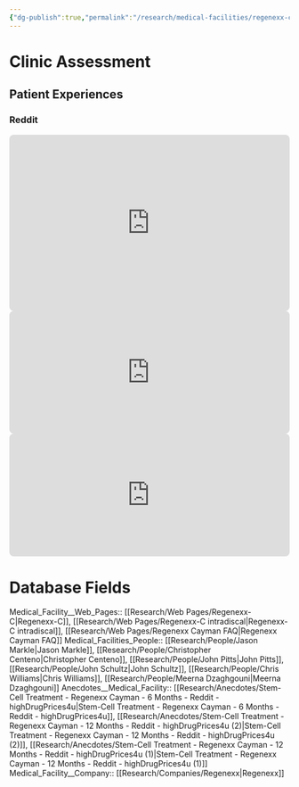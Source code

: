 ```yaml
---
{"dg-publish":true,"permalink":"/research/medical-facilities/regenexx-cayman/"}
---
```


# Clinic Assessment
## Patient Experiences

### Reddit
<iframe src="https://embed.reddit.com/r/testing/comments/1dv6a2u/test_post/?embed=true&amp;ref_source=embed&amp;ref=share&amp;utm_medium=widgets&amp;utm_source=embedv2&amp;utm_term=23&amp;utm_name=post_embed&amp;embed_host_url=https%3A%2F%2Frebed.redditmedia.com%2Fembed" width="640" scrolling="no" allowfullscreen="true" sandbox="allow-scripts allow-same-origin allow-popups" allow="clipboard-read; clipboard-write" style="border: medium; max-width: 100%; border-radius: 8px; display: block; margin: 0px auto;" height="316"></iframe>
<iframe src="https://embed.reddit.com/r/testing/comments/1dv6a2u/comment/lbla70j/?embed=true&amp;ref_source=embed&amp;ref=share&amp;utm_medium=widgets&amp;utm_source=embedv2&amp;utm_term=23&amp;showmedia=false&amp;showmore=false&amp;depth=1&amp;utm_name=comment_embed&amp;embed_host_url=https%3A%2F%2Frebed.redditmedia.com%2Fembed" width="640" scrolling="no" allowfullscreen="true" sandbox="allow-scripts allow-same-origin allow-popups" allow="clipboard-read; clipboard-write" style="border: medium; max-width: 100%; border-radius: 8px; display: block; margin: 0px auto;" height="220"></iframe>

<iframe src="https://embed.reddit.com/r/testing/comments/1dv6a2u/comment/lblcypn/?embed=true&amp;ref_source=embed&amp;ref=share&amp;utm_medium=widgets&amp;utm_source=embedv2&amp;utm_term=23&amp;showmedia=false&amp;showmore=false&amp;depth=1&amp;utm_name=comment_embed&amp;embed_host_url=https%3A%2F%2Frebed.redditmedia.com%2Fembed" width="640" scrolling="no" allowfullscreen="true" sandbox="allow-scripts allow-same-origin allow-popups" allow="clipboard-read; clipboard-write" style="border: medium; max-width: 100%; border-radius: 8px; display: block; margin: 0px auto;" height="220"></iframe>

# Database Fields
Medical_Facility__Web_Pages:: [[Research/Web Pages/Regenexx-C\|Regenexx-C]], [[Research/Web Pages/Regenexx-C intradiscal\|Regenexx-C intradiscal]], [[Research/Web Pages/Regenexx Cayman FAQ\|Regenexx Cayman FAQ]]
Medical_Facilities_People:: [[Research/People/Jason Markle\|Jason Markle]], [[Research/People/Christopher Centeno\|Christopher Centeno]], [[Research/People/John Pitts\|John Pitts]], [[Research/People/John Schultz\|John Schultz]], [[Research/People/Chris Williams\|Chris Williams]], [[Research/People/Meerna Dzaghgouni\|Meerna Dzaghgouni]]
Anecdotes__Medical_Facility:: [[Research/Anecdotes/Stem-Cell Treatment - Regenexx Cayman - 6 Months - Reddit - highDrugPrices4u\|Stem-Cell Treatment - Regenexx Cayman - 6 Months - Reddit - highDrugPrices4u]], [[Research/Anecdotes/Stem-Cell Treatment - Regenexx Cayman - 12 Months - Reddit - highDrugPrices4u (2)\|Stem-Cell Treatment - Regenexx Cayman - 12 Months - Reddit - highDrugPrices4u (2)]], [[Research/Anecdotes/Stem-Cell Treatment - Regenexx Cayman - 12 Months - Reddit - highDrugPrices4u (1)\|Stem-Cell Treatment - Regenexx Cayman - 12 Months - Reddit - highDrugPrices4u (1)]]
Medical_Facility__Company:: [[Research/Companies/Regenexx\|Regenexx]]
